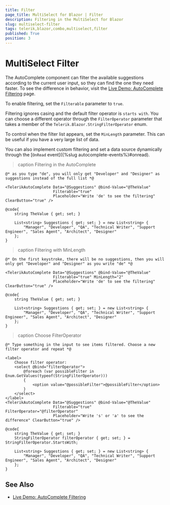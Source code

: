 ```yaml
---
title: Filter
page_title: MultiSelect for Blazor | Filter
description: Filtering in the MultiSelect for Blazor
slug: multiselect-filter
tags: telerik,blazor,combo,multiselect,filter
published: True
position: 3
---
```


# MultiSelect Filter

The AutoComplete component can filter the available suggestions according to the current user input, so they can find the one they need faster. To see the difference in behavior, visit the [Live Demo: AutoComplete Filtering](https://demos.telerik.com/blazor-ui/autocomplete/filtering) page.

To enable filtering, set the `Filterable` parameter to `true`.

Filtering ignores casing and the default filter operator is `starts with`. You can choose a different operator through the `FilterOperator` parameter that takes a member of the `Telerik.Blazor.StringFilterOperator` enum.

To control when the filter list appears, set the `MinLength` parameter. This can be useful if you have a very large list of data.

You can also implement custom filtering and set a data source dynamically through the [`OnRead` event]({%slug autocomplete-events%}#onread).

>caption Filtering in the AutoComplete

````CSHTML
@* as you type "de", you will only get "Developer" and "Designer" as suggestions instead of the full list *@

<TelerikAutoComplete Data="@Suggestions" @bind-Value="@TheValue"
                     Filterable="true"
                     Placeholder="Write 'de' to see the filtering" ClearButton="true" />

@code{
    string TheValue { get; set; }

    List<string> Suggestions { get; set; } = new List<string> {
        "Manager", "Developer", "QA", "Technical Writer", "Support Engineer", "Sales Agent", "Architect", "Designer"
    };
}
````

>caption Filtering with MinLength

````CSHTML
@* On the first keystroke, there will be no suggestions, then you will only get "Developer" and "Designer" as you write "de" *@

<TelerikAutoComplete Data="@Suggestions" @bind-Value="@TheValue"
                     Filterable="true" MinLength="2"
                     Placeholder="Write 'de' to see the filtering" ClearButton="true" />

@code{
    string TheValue { get; set; }

    List<string> Suggestions { get; set; } = new List<string> {
        "Manager", "Developer", "QA", "Technical Writer", "Support Engineer", "Sales Agent", "Architect", "Designer"
    };
}
````


>caption Choose FilterOperator

````CSHTML
@* Type something in the input to see items filtered. Choose a new filter operator and repeat *@

<label>
    Choose filter operator:
    <select @bind="filterOperator">
        @foreach (var possibleFilter in Enum.GetValues(typeof(StringFilterOperator)))
        {
            <option value="@possibleFilter">@possibleFilter</option>
        }
    </select>
</label>
<TelerikAutoComplete Data="@Suggestions" @bind-Value="@TheValue"
                     Filterable="true" FilterOperator="@filterOperator"
                     Placeholder="Write 's' or 'a' to see the difference" ClearButton="true" />

@code{
    string TheValue { get; set; }
    StringFilterOperator filterOperator { get; set; } = StringFilterOperator.StartsWith;

    List<string> Suggestions { get; set; } = new List<string> {
        "Manager", "Developer", "QA", "Technical Writer", "Support Engineer", "Sales Agent", "Architect", "Designer"
    };
}
````

## See Also

  * [Live Demo: AutoComplete Filtering](https://demos.telerik.com/blazor-ui/autocomplete/filtering)
   
  